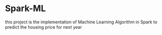 # Spark-ML
this project is the implementation of Machine Learning Algorithm in Spark to predict the housing price for next year
